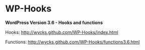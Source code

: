 WP-Hooks
========

**WordPress Version 3.6   - Hooks and functions**

Hooks: http://wycks.github.com/WP-Hooks/index.html

Functions: http://wycks.github.com/WP-Hooks/functions3.6.html
